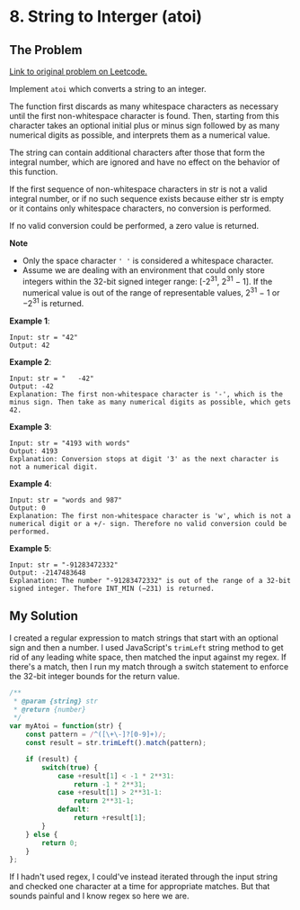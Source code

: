 # 8. String to Interger (atoi)

## The Problem

[Link to original problem on Leetcode.](https://leetcode.com/problems/string-to-integer-atoi/)

Implement `atoi` which converts a string to an integer.

The function first discards as many whitespace characters as necessary until the first non-whitespace character is found. Then, starting from this character takes an optional initial plus or minus sign followed by as many numerical digits as possible, and interprets them as a numerical value.

The string can contain additional characters after those that form the integral number, which are ignored and have no effect on the behavior of this function.

If the first sequence of non-whitespace characters in str is not a valid integral number, or if no such sequence exists because either str is empty or it contains only whitespace characters, no conversion is performed.

If no valid conversion could be performed, a zero value is returned.

**Note**

*  Only the space character `' '` is considered a whitespace character.
*  Assume we are dealing with an environment that could only store integers within the 32-bit signed integer range: [-2<sup>31</sup>,&nbsp;2<sup>31</sup>&nbsp;−&nbsp;1]. If the numerical value is out of the range of representable values, 2<sup>31</sup>&nbsp;−&nbsp;1 or −2<sup>31</sup> is returned.

**Example 1**:
```
Input: str = "42"
Output: 42
```

**Example 2**:
```
Input: str = "   -42"
Output: -42
Explanation: The first non-whitespace character is '-', which is the minus sign. Then take as many numerical digits as possible, which gets 42.
```

**Example 3**:
```
Input: str = "4193 with words"
Output: 4193
Explanation: Conversion stops at digit '3' as the next character is not a numerical digit.
```

**Example 4**:
```
Input: str = "words and 987"
Output: 0
Explanation: The first non-whitespace character is 'w', which is not a numerical digit or a +/- sign. Therefore no valid conversion could be performed.
```

**Example 5**:
```
Input: str = "-91283472332"
Output: -2147483648
Explanation: The number "-91283472332" is out of the range of a 32-bit signed integer. Thefore INT_MIN (−231) is returned.
```

## My Solution

I created a regular expression to match strings that start with an optional sign and then a number. I used JavaScript's `trimLeft` string method to get rid of any leading white space, then matched the input against my regex. If there's a match, then I run my match through a switch statement to enforce the 32-bit integer bounds for the return value.

```javascript
/**
 * @param {string} str
 * @return {number}
 */
var myAtoi = function(str) {
    const pattern = /^([\+\-]?[0-9]+)/;
    const result = str.trimLeft().match(pattern);

    if (result) {
        switch(true) {
            case +result[1] < -1 * 2**31:
                return -1 * 2**31;
            case +result[1] > 2**31-1:
                return 2**31-1;
            default:
                return +result[1];
        }
    } else {
        return 0;
    }
};
```

If I hadn't used regex, I could've instead iterated through the input string and checked one character at a time for appropriate matches. But that sounds painful and I know regex so here we are.
